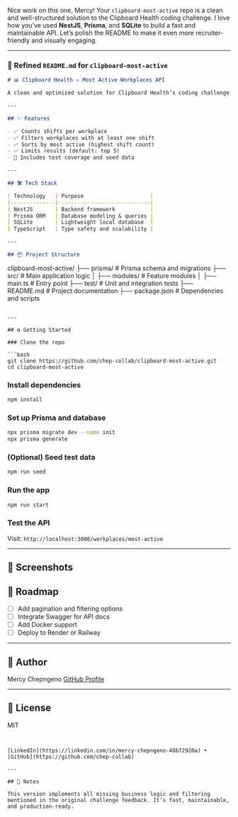 Nice work on this one, Mercy! Your `clipboard-most-active` repo is a clean and well-structured solution to the Clipboard Health coding challenge. I love how you’ve used **NestJS**, **Prisma**, and **SQLite** to build a fast and maintainable API. Let’s polish the README to make it even more recruiter-friendly and visually engaging.

---

### 📝 Refined `README.md` for `clipboard-most-active`

```markdown
# 📊 Clipboard Health – Most Active Workplaces API

A clean and optimized solution for Clipboard Health’s coding challenge. This API fetches and returns the most active workplaces based on shift count, built with **NestJS**, **Prisma**, and **SQLite**.

---

## ✨ Features

- ✅ Counts shifts per workplace
- ✅ Filters workplaces with at least one shift
- ✅ Sorts by most active (highest shift count)
- ✅ Limits results (default: top 5)
- 🧪 Includes test coverage and seed data

---

## 🛠 Tech Stack

| Technology   | Purpose                     |
|--------------|-----------------------------|
| NestJS       | Backend framework           |
| Prisma ORM   | Database modeling & queries |
| SQLite       | Lightweight local database  |
| TypeScript   | Type safety and scalability |

---

## 📦 Project Structure

```
clipboard-most-active/
├── prisma/           # Prisma schema and migrations
├── src/              # Main application logic
│   ├── modules/      # Feature modules
│   ├── main.ts       # Entry point
├── test/             # Unit and integration tests
├── README.md         # Project documentation
├── package.json      # Dependencies and scripts
```

---

## ⚙️ Getting Started

### Clone the repo

```bash
git clone https://github.com/chep-collab/clipboard-most-active.git
cd clipboard-most-active
```

### Install dependencies

```bash
npm install
```

### Set up Prisma and database

```bash
npx prisma migrate dev --name init
npx prisma generate
```

### (Optional) Seed test data

```bash
npm run seed
```

### Run the app

```bash
npm run start
```

### Test the API

Visit: `http://localhost:3000/workplaces/most-active`

---

## 📸 Screenshots




## 📌 Roadmap

- [ ] Add pagination and filtering options
- [ ] Integrate Swagger for API docs
- [ ] Add Docker support
- [ ] Deploy to Render or Railway

---

## 👤 Author

Mercy Chepngeno 
[GitHub Profile](https://github.com/chep-collab)

---

## 📄 License

MIT
```


[LinkedIn](https://linkedin.com/in/mercy-chepngeno-48b72920a) • [GitHub](https://github.com/chep-collab)

---

## 📌 Notes

This version implements all missing business logic and filtering mentioned in the original challenge feedback. It’s fast, maintainable, and production-ready.
